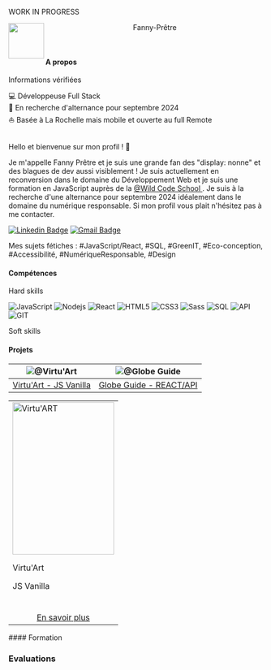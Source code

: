 
WORK IN PROGRESS 

<div align='center' >
<img src='https://media.licdn.com/dms/image/C4D03AQH4EdiW5eioMg/profile-displayphoto-shrink_400_400/0/1615143213362?e=2147483647&v=beta&t=CVoSLBNIbw1KcNR0eqDkE_8ofCC3rrWXzQS6Z8qNMNA' align='left' height='70px' >

<p align='center'> Fanny-Prêtre  </p> 

<br />
</div>


#### A propos

<div>
<p> Informations vérifiées </p>
💻 Développeuse Full Stack <br>
💼 En recherche d'alternance pour septembre 2024 <br>
⛵ Basée à La Rochelle mais mobile et ouverte au full Remote <br>
</div><br>

<div>
<p> Hello et bienvenue sur mon profil ! 👋 <p>
<p> Je m'appelle Fanny Prêtre et je suis une grande fan des "display: nonne" et des blagues de dev aussi visiblement ! Je suis actuellement en reconversion dans le domaine du Développement Web et je suis une formation en JavaScript auprès de la <a href="https://www.wildcodeschool.com/fr-fr//"> @Wild Code School  </a>. Je suis à la recherche d'une alternance pour septembre 2024 idéalement dans le domaine du numérique responsable. Si mon profil vous plait n'hésitez pas à me contacter.   </p>

[![Linkedin Badge](https://img.shields.io/badge/-fpretre-057682?style=flat&logo=Linkedin&logoColor=white&link=https://www.linkedin.com/in/fanny-prêtre-723630114/)](https://www.linkedin.com/in/fanny-pr%C3%AAtre-723630114/)
[![Gmail Badge](https://img.shields.io/badge/-fanny.pretre-057682?style=flat&logo=Gmail&logoColor=white&link=mailto:fanny.pretre@gmail.com)](mailto:fanny.pretre@gmail.com)
<p> Mes sujets fétiches : <span> #JavaScript/React, #SQL, #GreenIT, #Eco-conception, #Accessibilité, #NumériqueResponsable, #Design </p>
</div> 

#### Compétences
<p> Hard skills </p>

![JavaScript](https://img.shields.io/badge/-JavaScript-057682?style=flat&logo=javascript&logoColor=white)
![Nodejs](https://img.shields.io/badge/-Nodejs-057682?style=flat&logo=Node.js&logoColor=white)
![React](https://img.shields.io/badge/-React-057682?style=flat&logo=react&logoColor=white)
![HTML5](https://img.shields.io/badge/-HTML5-057682?style=flat&logo=html5&logoColor=white)
![CSS3](https://img.shields.io/badge/-CSS3-057682?style=flat&logo=css3)
![Sass](https://img.shields.io/badge/-Sass-057682?style=flat&logo=sass&logoColor=white)
![SQL](https://img.shields.io/badge/-SQL-057682?style=flat&logo=sql&logoColor=white)
![API](https://img.shields.io/badge/-API-057682?style=flat&logo=sql&logoColor=white)
![GIT](https://img.shields.io/badge/-Git-057682?style=flat&logo=sql&logoColor=white)


<p> Soft skills </p>

#### Projets
![@Virtu'Art]() | ![@Globe Guide]() |
--- | --- | 
[Virtu'Art - JS Vanilla ]() | [Globe Guide - REACT/API](globe-guide.netlify.app/)


<table>
  <tr>
    <td>
        <img src="" width="200px;"  height="300px;" align="center" alt="Virtu'ART"/>
      <br />
      <p> Virtu'Art</p>
      <p> JS Vanilla</p>
      <br />
    </td>
  </tr>
  <tr>
    <td align="center">
      <a href="votre-lien-ici">
        En savoir plus
      </a>
    </td>
  </tr>
</table>
#### Formation

### Evaluations

